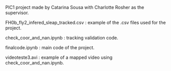 PIC1 project made by Catarina Sousa with Charlotte Rosher as the supervisor.

FH0b_fly2_infered_sleap_tracked.csv : example of the .csv files used for the project.

check_coor_and_nan.ipynb : tracking validation code.

finalcode.ipynb : main code of the project.

videoteste3.avi : example of a mapped video using check_coor_and_nan.ipynb.
